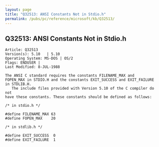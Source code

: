 ```yaml
---
layout: page
title: "Q32513: ANSI Constants Not in Stdio.h"
permalink: /pubs/pc/reference/microsoft/kb/Q32513/
---
```


## Q32513: ANSI Constants Not in Stdio.h

	Article: Q32513
	Version(s): 5.10   | 5.10
	Operating System: MS-DOS | OS/2
	Flags: ENDUSER |
	Last Modified: 8-JUL-1988
	
	The ANSI C standard requires the constants FILENAME_MAX and
	FOPEN_MAX in STDIO.H and the constants EXIT_SUCCESS and EXIT_FAILURE
	in STDLIB.H.
	   The include files provided with Version 5.10 of the C compiler do not
	have these constants. These constants should be defined as follows:
	
	/* in stdio.h */
	
	#define FILENAME_MAX 63
	#define FOPEN_MAX    20
	
	/* in stdlib.h */
	
	#define EXIT_SUCCESS  0
	#define EXIT_FAILURE  1
